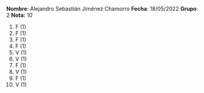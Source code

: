 **Nombre**: Alejandro Sebastián Jiménez Chamorro
**Fecha**: 18/05/2022
**Grupo**: 2
**Nota:** 10

1. F (1) 
2. F (1)
3. F (1)
4. F (1)
5. V (1)
6. V (1)
7. F (1)
8. V (1)
9. F (1)
10. V (1)